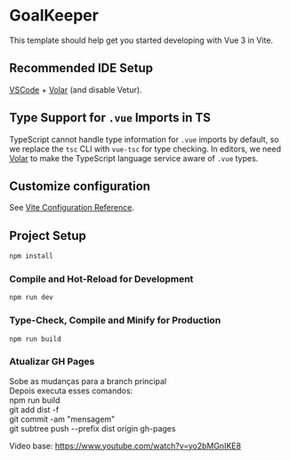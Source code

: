 # GoalKeeper

This template should help get you started developing with Vue 3 in Vite.

## Recommended IDE Setup

[VSCode](https://code.visualstudio.com/) + [Volar](https://marketplace.visualstudio.com/items?itemName=Vue.volar) (and disable Vetur).

## Type Support for `.vue` Imports in TS

TypeScript cannot handle type information for `.vue` imports by default, so we replace the `tsc` CLI with `vue-tsc` for type checking. In editors, we need [Volar](https://marketplace.visualstudio.com/items?itemName=Vue.volar) to make the TypeScript language service aware of `.vue` types.

## Customize configuration

See [Vite Configuration Reference](https://vitejs.dev/config/).

## Project Setup

```sh
npm install
```

### Compile and Hot-Reload for Development

```sh
npm run dev
```

### Type-Check, Compile and Minify for Production

```sh
npm run build
```

### Atualizar GH Pages
Sobe as mudanças para a branch principal<br>
Depois executa esses comandos:<br>
npm run build<br>
git add dist -f<br>
git commit -am "mensagem"<br>
git subtree push --prefix dist origin gh-pages<br>

Video base: https://www.youtube.com/watch?v=yo2bMGnIKE8<br>